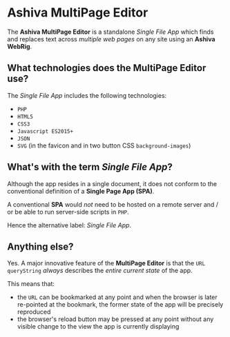 # Ashiva MultiPage Editor
The **Ashiva MultiPage Editor** is a standalone *Single File App* which finds and replaces text across *multiple web pages* on any site using an **Ashiva WebRig**.

## What technologies does the MultiPage Editor use?
The *Single File App* includes the following technologies:

 - `PHP`
 - `HTML5`
 - `CSS3`
 - `Javascript ES2015+`
 - `JSON`
 - `SVG` (in the favicon and in two button CSS `background-images`)

## What's with the term *Single File App*?
Although the app resides in a single document, it does not conform to the conventional definition of a **Single Page App (SPA)**.

A conventional **SPA** would *not* need to be hosted on a remote server and / or be able to run server-side scripts in `PHP`.

Hence the alternative label: *Single File App*.

## Anything else?

Yes. A major innovative feature of the **MultiPage Editor** is that the `URL queryString` *always* describes the *entire current state* of the app.

This means that:

 - the `URL` can be bookmarked at any point and when the browser is later re-pointed at the bookmark, the former state of the app will be precisely reproduced
 - the browser's reload button may be pressed at any point without any visible change to the view the app is currently displaying
